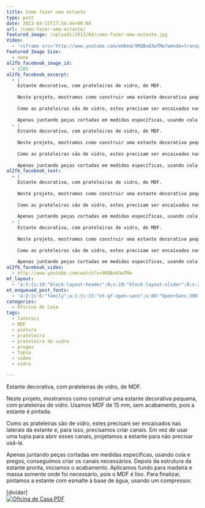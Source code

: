 ```yaml
---
title: Como fazer uma estante
type: post
date: 2013-04-15T17:54:44+00:00
url: /como-fazer-uma-estante/
featured_image: /uploads/2013/04/como-fazer-uma-estante.jpg
Video:
  - '<iframe src="http://www.youtube.com/embed/9RQBx83wTMw?wmode=transparent" frameborder="0" width="620" height="380"></iframe>'
Featured Image Size:
  - none
al2fb_facebook_image_id:
  - 1285
al2fb_facebook_excerpt:
  - |
    Estante decorativa, com prateleiras de vidro, de MDF.
    
    Neste projeto, mostramos como construir uma estante decorativa pequena, com prateleiras de vidro. Usamos MDF de 15 mm, sem acabamento, pois a estante é pintada.
    
    Como as prateleiras são de vidro, estes precisam ser encaixados nas laterais da estante e, para isso, precisamos criar canais. Em vez de usar uma tupia para abrir esses canais, projetamos a estante para não precisar usá-la.
    
    Apenas juntando peças cortadas em medidas específicas, usando cola e pregos, conseguimos criar os canais necessários. Depois da estrutura da estante pronta, iniciamos o acabamento. Aplicamos fundo para madeira e massa somente onde foi necessário, pois o MDF é liso. Para finalizar, pintamos a estante com esmalte à base de água, usando um compressor.
  - |
    Estante decorativa, com prateleiras de vidro, de MDF.
    
    Neste projeto, mostramos como construir uma estante decorativa pequena, com prateleiras de vidro. Usamos MDF de 15 mm, sem acabamento, pois a estante é pintada.
    
    Como as prateleiras são de vidro, estes precisam ser encaixados nas laterais da estante e, para isso, precisamos criar canais. Em vez de usar uma tupia para abrir esses canais, projetamos a estante para não precisar usá-la.
    
    Apenas juntando peças cortadas em medidas específicas, usando cola e pregos, conseguimos criar os canais necessários. Depois da estrutura da estante pronta, iniciamos o acabamento. Aplicamos fundo para madeira e massa somente onde foi necessário, pois o MDF é liso. Para finalizar, pintamos a estante com esmalte à base de água, usando um compressor.
al2fb_facebook_text:
  - |
    Estante decorativa, com prateleiras de vidro, de MDF.
    
    Neste projeto, mostramos como construir uma estante decorativa pequena, com prateleiras de vidro. Usamos MDF de 15 mm, sem acabamento, pois a estante é pintada.
    
    Como as prateleiras são de vidro, estes precisam ser encaixados nas laterais da estante e, para isso, precisamos criar canais. Em vez de usar uma tupia para abrir esses canais, projetamos a estante para não precisar usá-la.
    
    Apenas juntando peças cortadas em medidas específicas, usando cola e pregos, conseguimos criar os canais necessários. Depois da estrutura da estante pronta, iniciamos o acabamento. Aplicamos fundo para madeira e massa somente onde foi necessário, pois o MDF é liso. Para finalizar, pintamos a estante com esmalte à base de água, usando um compressor.
  - |
    Estante decorativa, com prateleiras de vidro, de MDF.
    
    Neste projeto, mostramos como construir uma estante decorativa pequena, com prateleiras de vidro. Usamos MDF de 15 mm, sem acabamento, pois a estante é pintada.
    
    Como as prateleiras são de vidro, estes precisam ser encaixados nas laterais da estante e, para isso, precisamos criar canais. Em vez de usar uma tupia para abrir esses canais, projetamos a estante para não precisar usá-la.
    
    Apenas juntando peças cortadas em medidas específicas, usando cola e pregos, conseguimos criar os canais necessários. Depois da estrutura da estante pronta, iniciamos o acabamento. Aplicamos fundo para madeira e massa somente onde foi necessário, pois o MDF é liso. Para finalizar, pintamos a estante com esmalte à base de água, usando um compressor.
al2fb_facebook_video:
  - http://www.youtube.com/watch?v=9RQBx83wTMw
mf_layout:
  - 'a:5:{s:19:"block-layout-header";N;s:19:"block-layout-slider";N;s:22:"block-layout-structure";s:10:"full-width";s:25:"block-layout-left_sidebar";s:12:"blog-sidebar";s:26:"block-layout-right_sidebar";s:12:"blog-sidebar";}'
et_enqueued_post_fonts:
  - 'a:2:{s:6:"family";a:1:{s:15:"et-gf-open-sans";s:80:"Open+Sans:300,300italic,regular,italic,600,600italic,700,700italic,800,800italic";}s:6:"subset";a:2:{i:0;s:5:"latin";i:1;s:9:"latin-ext";}}'
categories:
  - Oficina de Casa
tags:
  - laterais
  - MDF
  - pintura
  - prateleira
  - prateleira de vidro
  - pregos
  - tupia
  - video
  - vidro

---
```

Estante decorativa, com prateleiras de vidro, de MDF.

Neste projeto, mostramos como construir uma estante decorativa pequena, com prateleiras de vidro. Usamos MDF de 15 mm, sem acabamento, pois a estante é pintada.

Como as prateleiras são de vidro, estes precisam ser encaixados nas laterais da estante e, para isso, precisamos criar canais. Em vez de usar uma tupia para abrir esses canais, projetamos a estante para não precisar usá-la.

Apenas juntando peças cortadas em medidas específicas, usando cola e pregos, conseguimos criar os canais necessários. Depois da estrutura da estante pronta, iniciamos o acabamento. Aplicamos fundo para madeira e massa somente onde foi necessário, pois o MDF é liso. Para finalizar, pintamos a estante com esmalte à base de água, usando um compressor.

[divider]  
[![Oficina de Casa PDF][1]][2]

 [1]: /uploads/pdf/download-pdf.png
 [2]: /uploads/pdf/estante-de-vidro.pdf "Faça o download do PDF"